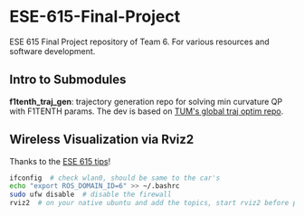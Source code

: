# ESE-615-Final-Project
ESE 615 Final Project repository of Team 6. For various resources and software development.

## Intro to Submodules

**f1tenth_traj_gen**: trajectory generation repo for solving min curvature QP with F1TENTH params. The dev is based on [TUM's global traj optim repo](https://github.com/TUMFTM/global_racetrajectory_optimization). 


## Wireless Visualization via Rviz2

Thanks to the [ESE 615 tips](https://docs.google.com/document/d/1PhaZvV0ZKzfTiwoJAoGcjTY9W2EPkMq2NKQgz8E-glk/edit)!
```bash
ifconfig  # check wlan0, should be same to the car's
echo "export ROS_DOMAIN_ID=6" >> ~/.bashrc
sudo ufw disable  # disable the firewall
rviz2  # on your native ubuntu and add the topics, start rviz2 before pf!
```

